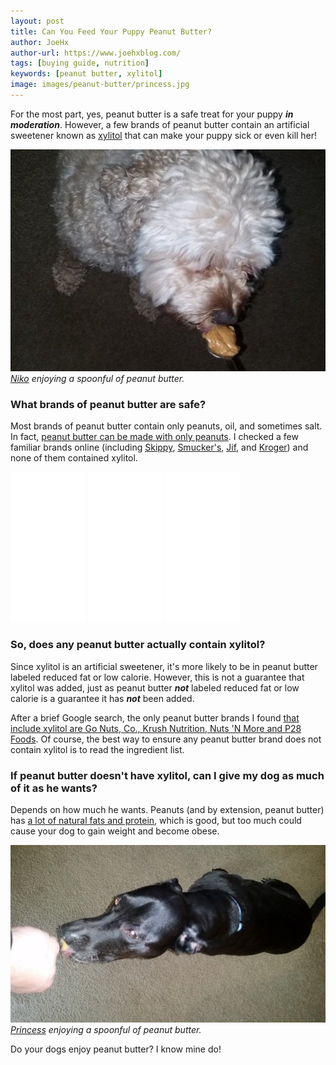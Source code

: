 ```yaml
---
layout: post
title: Can You Feed Your Puppy Peanut Butter?
author: JoeHx
author-url: https://www.joehxblog.com/
tags: [buying guide, nutrition]
keywords: [peanut butter, xylitol]
image: images/peanut-butter/princess.jpg
---
```


For the most part, yes, peanut butter is a safe treat for your puppy ***in moderation***. However, a few brands of peanut butter contain an artificial sweetener known as [xylitol](https://en.wikipedia.org/wiki/Xylitol) that can make your puppy sick or even kill her!

![Niko enjoying a spoonful of peanut butter.](/images/peanut-butter/niko.jpg "Niko enjoying a spoonful of peanut butter.")
*[Niko](https://www.puppy-snuggles.com/blog/puppy-profile-niko/) enjoying a spoonful of peanut butter.*

### What brands of peanut butter are safe?

Most brands of peanut butter contain only peanuts, oil, and sometimes salt. In fact, [peanut butter can be made with only peanuts](http://www.thekitchn.com/how-to-make-homemade-peanut-butter-cooking-lessons-from-the-kitchn-199110). I checked a few familiar brands online (including [Skippy](http://www.peanutbutter.com/products), [Smucker's](http://www.smuckers.com/products/peanut-butter), [Jif](http://www.jif.com/products), and [Kroger](http://www.fooducate.com/app#!page=product&id=808D80FE-E105-11DF-A102-FEFD45A4D471)) and none of them contained xylitol.

<iframe style="width:120px;height:240px;" marginwidth="0" marginheight="0" scrolling="no" frameborder="0" src="//ws-na.amazon-adsystem.com/widgets/q?ServiceVersion=20070822&OneJS=1&Operation=GetAdHtml&MarketPlace=US&source=ss&ref=as_ss_li_til&ad_type=product_link&tracking_id=puppysnuggles-20&marketplace=amazon&region=US&placement=B0005ZH4QI&asins=B0005ZH4QI&linkId=61dc58f742d9da2e839fc7362d4fecb0&show_border=true&link_opens_in_new_window=true"></iframe>
<iframe style="width:120px;height:240px;" marginwidth="0" marginheight="0" scrolling="no" frameborder="0" src="//ws-na.amazon-adsystem.com/widgets/q?ServiceVersion=20070822&OneJS=1&Operation=GetAdHtml&MarketPlace=US&source=ss&ref=as_ss_li_til&ad_type=product_link&tracking_id=puppysnuggles-20&marketplace=amazon&region=US&placement=B0045TQEXO&asins=B0045TQEXO&linkId=d17855ad6a17b10dbaaf08fd6ef72c8b&show_border=true&link_opens_in_new_window=true"></iframe>
<iframe style="width:120px;height:240px;" marginwidth="0" marginheight="0" scrolling="no" frameborder="0" src="//ws-na.amazon-adsystem.com/widgets/q?ServiceVersion=20070822&OneJS=1&Operation=GetAdHtml&MarketPlace=US&source=ss&ref=as_ss_li_til&ad_type=product_link&tracking_id=puppysnuggles-20&marketplace=amazon&region=US&placement=B00061ETX2&asins=B00061ETX2&linkId=62759043f3b33a5358583326d33c0e6e&show_border=true&link_opens_in_new_window=true"></iframe>

### So, does any peanut butter actually contain xylitol?

Since xylitol is an artificial sweetener, it's more likely to be in peanut butter labeled reduced fat or low calorie. However, this is not a guarantee that xylitol was added, just as peanut butter ***not*** labeled reduced fat or low calorie is a guarantee it has ***not*** been added.

After a brief Google search, the only peanut butter brands I found [that include xylitol are Go Nuts, Co., Krush Nutrition, Nuts 'N More and P28 Foods](https://www.thedodo.com/ingrediant-could-be-deadly-dog-1449364385.html). Of course, the best way to ensure any peanut butter brand does not contain xylitol is to read the ingredient list.

### If peanut butter doesn't have xylitol, can I give my dog as much of it as he wants?

Depends on how much he wants. Peanuts (and by extension, peanut butter) has [a lot of natural fats and protein](http://www.akc.org/content/health/articles/can-dogs-eat-peanut-butter1/), which is good, but too much could cause your dog to gain weight and become obese.

![Princess enjoying a spoonful of peanut butter.](/images/peanut-butter/princess.jpg "Princess enjoying a spoonful of peanut butter.")
*[Princess](https://www.puppy-snuggles.com/blog/puppy-profile-princess/) enjoying a spoonful of peanut butter.*

Do your dogs enjoy peanut butter? I know mine do!
